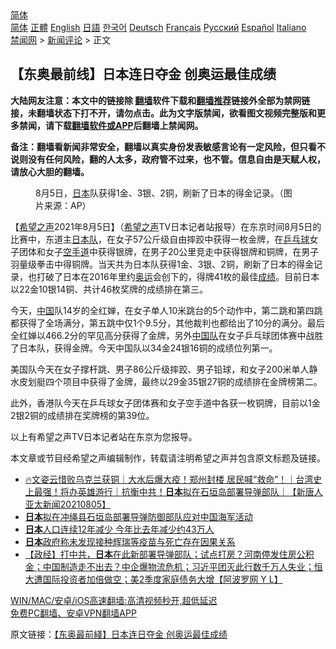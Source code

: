  <!-- 面包屑导航 --> <div class="breadcrumb"><!-- GTranslate: https://gtranslate.io/ -->  <div class="switcher notranslate">  <div class="selected">  <a href="#" onclick="return false;"> 简体</a>  </div>  <div class="option">  <a href="https://www.bannedbook.org" onclick="doGTranslate('zh-CN|zh-CN');jQuery('div.switcher div.selected a').html(jQuery(this).html());return false;" title="简体中文" class="nturl selected"> 简体</a>  <a href="https://www.bannedbook.org/zh-tw/" onclick="doGTranslate('zh-CN|zh-TW');jQuery('div.switcher div.selected a').html(jQuery(this).html());return false;" title="繁體中文" class="nturl"> 正體</a>  <a href="https://www.bannedbook.org/en/" onclick="doGTranslate('zh-CN|en');jQuery('div.switcher div.selected a').html(jQuery(this).html());return false;" title="English" class="nturl"> English</a>  <a href="https://www.bannedbook.org/ja/" onclick="doGTranslate('zh-CN|ja');jQuery('div.switcher div.selected a').html(jQuery(this).html());return false;" title="日本語" class="nturl"> 日語</a>  <a href="https://www.bannedbook.org/ko/" onclick="doGTranslate('zh-CN|ko');jQuery('div.switcher div.selected a').html(jQuery(this).html());return false;" title="한국어" class="nturl"> 한국어</a>  <a href="https://www.bannedbook.org/de/" onclick="doGTranslate('zh-CN|de');jQuery('div.switcher div.selected a').html(jQuery(this).html());return false;" title="Deutsch" class="nturl"> Deutsch</a>  <a href="https://www.bannedbook.org/fr/" onclick="doGTranslate('zh-CN|fr');jQuery('div.switcher div.selected a').html(jQuery(this).html());return false;" title="Français" class="nturl"> Français</a>  <a href="https://www.bannedbook.org/ru/" onclick="doGTranslate('zh-CN|ru');jQuery('div.switcher div.selected a').html(jQuery(this).html());return false;" title="Русский" class="nturl"> Русский</a>  <a href="https://www.bannedbook.org/es/" onclick="doGTranslate('zh-CN|es');jQuery('div.switcher div.selected a').html(jQuery(this).html());return false;" title="Español" class="nturl"> Español</a>  <a href="https://www.bannedbook.org/it/" onclick="doGTranslate('zh-CN|it');jQuery('div.switcher div.selected a').html(jQuery(this).html());return false;" title="Italiano" class="nturl"> Italiano</a>  </div>  </div>      <div class='breadcrumb-sub'><!-- Breadcrumb NavXT 6.3.0 --> <a href="https://www.bannedbook.org/" class="home">禁闻网</a> &gt; <a href="https://www.bannedbook.org/bnews/comments/" class="category">新闻评论</a> &gt; 正文</div></div><h2>【东奥最前线】日本连日夺金 创奥运最佳成绩</h2> <p class="notice"><b>大陆网友注意：本文中的链接除 <a href="https://github.com/bannedbook/fanqiang" >翻墙</a>软件下载和<a href="https://github.com/killgcd/justmysocks/blob/master/README.md">翻墙推荐</a>链接外全部为禁网链接，未翻墙状态下打不开，请勿点击。此为文字版禁闻，欲看图文视频完整版和更多禁闻，请下载<a href="https://github.com/bannedbook/fanqiang">翻墙软件或APP</a>后翻墙上禁闻网。</p><p>备注：翻墙看新闻非常安全，翻墙以真实身份发表敏感言论有一定风险，但只看不说则没有任何风险，翻的人太多，政府管不过来，也不管。信息自由是天赋人权，请放心大胆的翻墙。</b></p>  <div class="entry"> <figure><figcaption>8月5日，<a href="https://www.bannedbook.org/bnews/tag/%e6%97%a5%e6%9c%ac/" class="st_tag internal_tag" rel="tag" title="标签 日本 下的日志">日本</a>队获得1金、3银、2铜，刷新了日本的得金记录。（图片来源：AP）</figcaption></figure> <p>【<span class='wp_keywordlink_affiliate'><a href="https://www.soundofhope.org" title="希望之声" target="_blank">希望之声</a></span>2021年8月5日】（<a href="https://www.bannedbook.org/bnews/tag/%e5%b8%8c%e6%9c%9b%e4%b9%8b%e5%a3%b0/" class="st_tag internal_tag" rel="tag" title="标签 希望之声 下的日志">希望之声</a>TV日本记者站报导）在东京时间8月5日的比赛中，东道主<a href="https://www.bannedbook.org/bnews/tag/%E6%97%A5%E6%9C%AC%E9%98%9F/" class="st_tag internal_tag" rel="tag" title="标签 日本队 下的日志">日本队</a>，在女子57公斤级自由摔跤中获得一枚金牌，在<a href="https://www.bannedbook.org/bnews/tag/%E4%B9%92%E4%B9%93%E7%90%83/" class="st_tag internal_tag" rel="tag" title="标签 乒乓球 下的日志">乒乓球</a>女子团体和女子<a href="https://www.bannedbook.org/bnews/tag/%e7%a9%ba%e6%89%8b%e9%81%93/" class="st_tag internal_tag" rel="tag" title="标签 空手道 下的日志">空手道</a>中获得银牌，在男子20公里竞走中获得银牌和铜牌，在男子羽量级拳击中得铜牌。当天共为日本队获得1金、3银、2铜，刷新了日本的得金记录，也打破了日本在2016年里约<a href="https://www.bannedbook.org/bnews/tag/%e5%a5%a5%e8%bf%90/" class="st_tag internal_tag" rel="tag" title="标签 奥运 下的日志">奥运</a>会创下的，得牌41枚的最佳<a href="https://www.bannedbook.org/bnews/tag/%E6%88%90%E7%BB%A9/" class="st_tag internal_tag" rel="tag" title="标签 成绩 下的日志">成绩</a>。目前日本以22金10银14铜、共计46枚奖牌的成绩排在第三。</p> <p>今天，<span class='wp_keywordlink_affiliate'><a href="https://www.bannedbook.org/" title="中国" target="_blank">中国</a></span>队14岁的全红婵，在女子单人10米跳台的5个动作中，第二跳和第四跳都获得了全场满分，第五跳中仅1个9.5分，其他裁判也都给出了10分的满分。最后全红婵以466.2分的罕见高分获得了金牌，另外<a href="https://www.bannedbook.org/bnews/tag/%E4%B8%AD%E5%9B%BD%E9%98%9F/" class="st_tag internal_tag" rel="tag" title="标签 中国队 下的日志">中国队</a>在女子乒乓球团体赛中战胜了日本队，获得金牌。今天中国队以34金24银16铜的成绩位列第一。</p>  <p>美国队今天在女子撑杆跳、男子86公斤级摔跤、男子铅球，和女子200米单人静水皮划艇四个项目中获得了金牌，最终以29金35银27铜的成绩排在金牌榜第二。</p> <p>此外，香港队今天在乒乓球女子团体赛和女子空手道中各获一枚铜牌，目前以1金2银2铜的成绩排在奖牌榜的第39位。</p>  <p>以上有希望之声TV日本记者站在东京为您报导。</p> <p>本文章或节目经希望之声编辑制作，转载请注明希望之声并包含原文标题及链接。 </p>  <ul class='op-related-articles' title='相关阅读'> <li><a href='https://www.bannedbook.org/bnews/taiwannews/20210805/1600924.html' target='_blank'>🔥文姿云惜败乌克兰获铜｜大水后爆大疫！郑州封楼 居民喊“救命”！｜台湾史上最强！将办英雄游行｜抗衡中共！<b>日本</b>拟在石垣岛部署导弹部队｜【新唐人亚太新闻20210805】</a></li> <li><a href='https://www.bannedbook.org/bnews/baitai/20210805/1600863.html' target='_blank'><b>日本</b>拟在冲绳县石垣岛部署导弹防御部队应对中国海军活动</a></li> <li><a href='https://www.bannedbook.org/bnews/baitai/20210805/1600835.html' target='_blank'><b>日本</b>人口连续12年减少 今年比去年减少约43万人</a></li> <li><a href='https://www.bannedbook.org/bnews/baitai/20210805/1600830.html' target='_blank'><b>日本</b>政府称未发现接种辉瑞等疫苗与死亡存在因果关系</a></li> <li><a href='https://www.bannedbook.org/bnews/bannedvideo/20210805/1600807.html' target='_blank'>【政经】打中共，<b>日本</b>在此新部署导弹部队；试点打房？河南停发住房公积金；中国制造走不出去？中企爆物流危机；习近平团灭此行数千万人失业；恒大遭国际投资者加倍做空；美2季度家庭债务大增【阿波罗网 Y L】</a></li> </ul> <p class="texttj"> <a href="https://github.com/bannedbook/fanqiang/wiki/V2ray%E6%9C%BA%E5%9C%BA" target="_blank">WIN/MAC/安卓/iOS高速翻墙:高清视频秒开,超低延迟</a><br/> <a href="https://github.com/bannedbook/fanqiang/wiki/%E7%A6%81%E9%97%BB%E7%BD%91%E5%AE%89%E5%8D%93%E7%BF%BB%E5%A2%99%E6%96%B0%E9%97%BBAPP" target="_blank">免费PC翻墙、安卓VPN翻墙APP</a></p><p>原文链接：<a class="src_link"  href="https://www.soundofhope.org/post/532613" target="_blank">【东奥最前綫】日本连日夺金 创奥运最佳成绩</a></p> <a name='sharetosocial'></a>  <div style="margin-bottom:5px;padding-bottom:5px;clear:both"> <div id="archive-pix-1" class="banner-ads"> <!-- AuctionX Display platform tag START --> <div id="26318x728x90x621x_ADSLOT2" clicktrack="%%CLICK_URL_ESC%%"></div> <!-- AuctionX Display platform tag END --> </div> <div id="archive-pix-2" class="banner-ads"> <!-- AuctionX Display platform tag START --> <div id="26315x300x250x621x_ADSLOT2" clicktrack="%%CLICK_URL_ESC%%"></div> <!-- AuctionX Display platform tag END --> </div> </div>  <div id="archive-pix-1" class="banner-ads"> <!-- AuctionX Display platform tag START --> <div id="26318x728x90x621x_ADSLOT3" clicktrack="%%CLICK_URL_ESC%%"></div> <!-- AuctionX Display platform tag END --> </div> </div><!--END ENTRY--> 